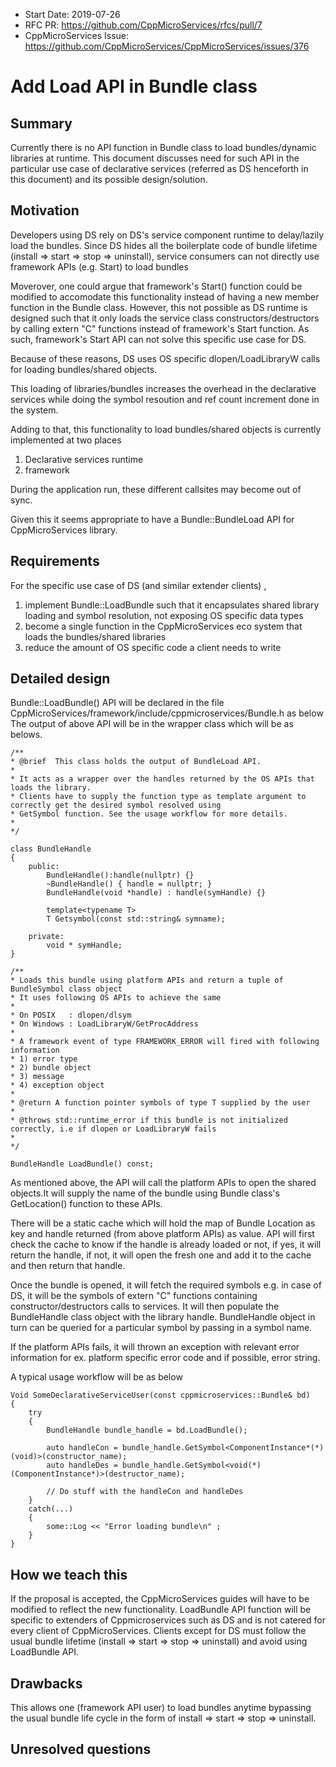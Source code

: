 - Start Date: 2019-07-26
- RFC PR: https://github.com/CppMicroServices/rfcs/pull/7
- CppMicroServices Issue: https://github.com/CppMicroServices/CppMicroServices/issues/376

# Add Load API in Bundle class 

## Summary

Currently there is no API function in Bundle class to load bundles/dynamic libraries at runtime.
This document discusses need for such API in the particular use case of declarative services (referred as DS henceforth in this document) and its possible design/solution.

## Motivation

Developers using DS rely on DS's service component runtime to delay/lazily load the bundles.
Since DS hides all the boilerplate code of bundle lifetime (install => start => stop => uninstall), service consumers can not directly use framework APIs (e.g. Start) to load bundles

Moverover, one could argue that framework's Start() function could be modified to accomodate this functionality instead of having a new member function in the Bundle class.
However, this not possible as DS runtime is designed such that it only loads the service class constructors/destructors by calling extern "C" functions instead of framework's Start function.
As such, framework's Start API can not solve this specific use case for DS.

Because of these reasons, DS uses OS specific dlopen/LoadLibraryW calls for loading bundles/shared objects.

This loading of libraries/bundles increases the overhead in the declarative services while doing the symbol resoution and ref count increment done in the system.

Adding to that, this functionality to load bundles/shared objects is currently implemented at two places

1) Declarative services runtime
2) framework

During the application run, these different callsites may become out of sync.

Given this it seems appropriate to have a Bundle::BundleLoad API for CppMicroServices library.

## Requirements

For the specific use case of DS (and similar extender clients) ,

1) implement Bundle::LoadBundle such that it encapsulates shared library loading and symbol resolution, not exposing OS specific data types
2) become a single function in the CppMicroServices eco system that loads the bundles/shared libraries
3) reduce the amount of OS specific code a client needs to write

## Detailed design

Bundle::LoadBundle() API will be declared in the file CppMicroServices/framework/include/cppmicroservices/Bundle.h as below
The output of above API will be in the wrapper class which will be as belows.

```
/**
* @brief  This class holds the output of BundleLoad API.
*
* It acts as a wrapper over the handles returned by the OS APIs that loads the library.
* Clients have to supply the function type as template argument to correctly get the desired symbol resolved using
* GetSymbol function. See the usage workflow for more details.
*
*/

class BundleHandle
{
    public:
        BundleHandle():handle(nullptr) {}
        ~BundleHandle() { handle = nullptr; }
        BundleHandle(void *handle) : handle(symHandle) {}

        template<typename T>
        T Getsymbol(const std::string& symname);

    private:
        void * symHandle;
}

/**
* Loads this bundle using platform APIs and return a tuple of BundleSymbol class object
* It uses following OS APIs to achieve the same
*
* On POSIX   : dlopen/dlsym
* On Windows : LoadLibraryW/GetProcAddress
* 
* A framework event of type FRAMEWORK_ERROR will fired with following information
* 1) error type
* 2) bundle object
* 3) message
* 4) exception object
* 
* @return A function pointer symbols of type T supplied by the user
*
* @throws std::runtime_error if this bundle is not initialized correctly, i.e if dlopen or LoadLibraryW fails
*
*/

BundleHandle LoadBundle() const;

```
As mentioned above, the API will call the platform APIs to open the shared objects.It will supply the name of the bundle using Bundle class's GetLocation() function to these APIs.

There will be a static cache which will hold the map of Bundle Location as key and handle returned (from above platform APIs) as value.
API will first check the cache to know if the handle is already loaded or not, if yes, it will return the handle, if not, it will open the fresh one
and add it to the cache and then return that handle. 

Once the bundle is opened, it will fetch the required symbols e.g. in case of DS, it will be the symbols of extern "C" functions containing constructor/destructors calls to services.
It will then populate the BundleHandle class object with the library handle. 
BundleHandle object in turn can be queried for a particular symbol by passing in a symbol name.

If the platform APIs fails, it will thrown an exception with relevant error information for ex. platform specific error code and if possible, error string.

A typical usage workflow will be as below
```
Void SomeDeclarativeServiceUser(const cppmicroservices::Bundle& bd)
{
    try
    {
        BundleHandle bundle_handle = bd.LoadBundle();

        auto handleCon = bundle_handle.GetSymbol<ComponentInstance*(*)(void)>(constructor_name);
        auto handleDes = bundle_handle.GetSymbol<void(*)(ComponentInstance*)>(destructor_name);

        // Do stuff with the handleCon and handleDes
    }
    catch(...)
    {
        some::Log << "Error loading bundle\n" ;
    }    
}
```

## How we teach this

If the proposal is accepted, the CppMicroServices guides will have to be modified to reflect the new functionality.
LoadBundle API function will be specific to extenders of Cppmicroservices such as DS and is not catered for every client of CppMicroServices.
Clients except for DS must follow the usual bundle lifetime (install => start => stop => uninstall) and avoid using LoadBundle API.

## Drawbacks

This allows one (framework API user) to load bundles anytime bypassing the usual bundle life cycle in the form of install => start => stop => uninstall.

## Unresolved questions
